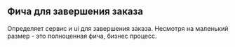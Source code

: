 ## Фича для завершения заказа
Определяет сервис и ui для завершения заказа. Несмотря на маленький размер - это полноценная
фича, бизнес процесс.